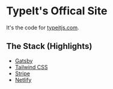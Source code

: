 # TypeIt's Offical Site

It's the code for [typeitjs.com](https://typeitjs.com).

## The Stack (Highlights)

- [Gatsby](https://gatsbyjs.org)
- [Tailwind CSS](https://tailwindcss.com/)
- [Stripe](https://stripe.com)
- [Netlify](https://netlify.com)
